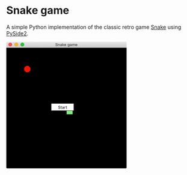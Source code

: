 # Snake game
A simple Python implementation of the classic retro game [Snake](https://en.wikipedia.org/wiki/Snake_%28video_game_genre%29) using [PySide2](https://wiki.qt.io/Qt_for_Python).

![Video](demo.gif)